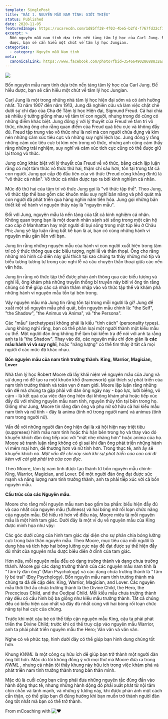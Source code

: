```yaml
---
template: SinglePost
title: "BÀI 1. NGUYÊN MẪU NAM TÍNH: GIỚI THIỆU"
status: Published
date: 2020-11-05
featuredImage: https://ucarecdn.com/1d85ff38-4f03-4be5-b2fd-f767fd32cf10/
excerpt: >
  Bốn nguyên mẫu nam tính dựa trên nền tảng tâm lý học của Carl Jung. Để hiểu
  được, bạn sẽ cần hiểu một chút về tâm lý học Jungian.
categories:
  - category: Nguyên mẫu Nam tính
meta:
  canonicalLink: https://www.facebook.com/photo?fbid=3546649028688832&set=g.341609527284067
---
```

![](https://ucarecdn.com/5da73030-89c0-4451-873f-a3dabcf3348f/)

Bốn nguyên mẫu nam tính dựa trên nền tảng tâm lý học của Carl Jung. Để hiểu được, bạn sẽ cần hiểu một chút về tâm lý học Jungian.

Carl Jung là một trong những nhà tâm lý học hiện đại sớm và có ảnh hưởng nhất. Từ năm 1907 đến năm 1913, Jung đã nghiên cứu và làm việc chặt chẽ dưới sự chỉ đạo của Cha đẻ Tâm lý học Hiện đại, Sigmund Freud. Cả hai chia sẻ nhiều ý tưởng giống nhau về tâm trí con người, nhưng trong đó cũng có những điểm khác biệt. Jung đồng ý với lý thuyết của Freud về tâm trí vô thức, nhưng ông cho rằng quan điểm của Freud quá tiêu cực và không đầy đủ. Freud tập trung vào vô thức như là nơi mà con người chứa đựng và kìm nén những cảm xúc tiêu cực và những suy nghĩ lệch lạc. Jung đồng ý rằng những cảm xúc tiêu cực bị kìm nén trong vô thức, nhưng anh cũng cảm thấy rằng những trải nghiệm, suy nghĩ và cảm xúc tích cực cũng có thể được giữ lại trong vô thức.

Jung cũng khác biệt với lý thuyết của Freud về vô thức, bằng cách lập luận rằng có một tâm thức vô thức thứ hai, thậm chí sâu hơn, tồn tại trong tất cả con người. Jung gọi cấp độ đầu tiên của vô thức (Freud cũng khẳng định) là "vô thức cá nhân". Vô thức cá nhân được tạo ra bởi kinh nghiệm cá nhân.

Mức độ thứ hai của tâm trí vô thức Jung gọi là "vô thức tập thể". Theo Jung, vô thức tập thể bao gồm các khuôn mẫu suy nghĩ bản năng và phổ quát mà con người đã phát triển qua hàng nghìn năm tiến hóa. Jung gọi những bản thiết kế về hành vi nguyên thủy này là "nguyên mẫu".

Đối với Jung, nguyên mẫu là nền tảng của tất cả kinh nghiệm cá nhân. Không quan trọng bạn là một doanh nhân sành sỏi sống trong một căn hộ cao cấp ở Manhattan hay một người đi bụi sống trong một túp lều ở Châu Phi; Jung sẽ lập luận rằng bất kể bạn là ai, bạn có cùng những hành vi nguyên mẫu gắn liền với bạn.

Jung tin rằng những nguyên mẫu của hành vi con người xuất hiện trong tâm trí có ý thức thông qua các biểu tượng, nghi lễ và thần thoại. Ông cho rằng những mô hình cổ điển này giải thích tại sao chúng ta thấy những mô típ và biểu tượng tương tự trong các nghi lễ và câu chuyện thần thoại giữa các nền văn hóa.

Jung tin rằng vô thức tập thể được phản ánh thông qua các biểu tượng và nghi lễ, ông khám phá những truyền thống bí truyền này bởi vì ông tin rằng chúng có thể giúp các cá nhân thâm nhập vào vô thức tập thể và khám phá những hành vi nguyên mẫu tồn tại bên trong.

Vậy nguyên mẫu mà Jung tin rằng tồn tại trong mỗi người là gì? Jung đề xuất một số nguyên mẫu phổ quát, bốn nguyên mẫu chính là: "the Self", "the Shadow", "the Animus và Anima", và "the Persona".

Các "mẫu" (archetypes) không phải là kiểu "tính cách" (personality types). Jung không nghĩ rằng, bạn có thể phân loại một người thành một kiểu mẫu cụ thể. Một người đàn ông không thể làm bài kiểm tra để nói với anh ta rằng anh ta là "the Shadow". Thay vào đó, các nguyên mẫu chỉ đơn giản là **các mẫu hành vi và suy nghĩ**, hoặc "năng lượng" có thể tìm thấy ở tất cả mọi người ở các mức độ khác nhau.

**Bốn nguyên mẫu của nam tính trưởng thành: King, Warrior, Magician, Lover**

Nhà tâm lý học Robert Moore đã lấy khái niệm về nguyên mẫu của Jung và sử dụng nó để tạo ra một khuôn khổ (framework) giải thích sự phát triển của nam tính trưởng thành và toàn vẹn ở nam giới. Moore lập luận rằng những vấn đề mà chúng ta gặp phải với đàn ông ngày nay - bạo lực, lười biếng, vô cảm - là kết quả của việc đàn ông hiện đại không khám phá hoặc tiếp xúc đầy đủ với những nguyên mẫu nam tính, nguyên thủy tồn tại bên trong họ. Giống như Jung, Moore tin rằng đàn ông và phụ nữ sở hữu cả hai kiểu mẫu nam tính và nữ tính - đây là anima (tính nữ trong người nam) và animus (tính nam trong người nữ).

Vấn đề với những người đàn ông hiện đại là xã hội hiện nay triệt tiêu (suppreses) hình mẫu nam tính hoặc thù hận bên trong họ và thay vào đó khuyến khích đàn ông tiếp xúc với "mặt nhẹ nhàng hơn" hoặc anima của họ. Moore sẽ tranh luận rằng không có gì sai khi đàn ông phát triển những hành vi mềm mại hơn, dễ thương hơn và nữ tính hơn. Trong thực tế, anh ấy sẽ khuyến khích nó. *Một vấn đề chỉ nảy sinh khi sự phát triển của con cái đi kèm với cái giá phải trả của con đực.*

Theo Moore, tâm lý nam tính được tạo thành từ bốn nguyên mẫu chính: King, Warrior, Magician, and Lover. Để một người đàn ông đạt được sức mạnh và năng lượng nam tính trưởng thành, anh ta phải tiếp xúc với cả bốn nguyên mẫu.

**Cấu trúc của các Nguyên mẫu.**

Moore cho rằng mỗi nguyên mẫu nam bao gồm ba phần: biểu hiện đầy đủ và cao nhất của nguyên mẫu (fullness) và hai bóng mờ rối loạn chức năng của nguyên mẫu. Để hiểu rõ hơn về điều này, Moore miêu tả mỗi nguyên mẫu là một hình tam giác. Dưới đây là một ví dụ về nguyên mẫu của King được minh họa như vậy:

Các góc dưới cùng của hình tam giác đại diện cho sự phân chia bóng lưỡng cực trong bản thân nguyên mẫu. Theo Moore, mục tiêu của mỗi người là dung hòa và tích hợp hai bóng lưỡng cực này để đạt được sự thể hiện đầy đủ nhất của nguyên mẫu được biểu diễn ở đỉnh của tam giác.

Hơn nữa, mỗi nguyên mẫu đều có dạng trưởng thành và dạng chưa trưởng thành. Moore gọi các dạng trưởng thành của các nguyên mẫu nam tính là "Tâm lý đàn ông" (Man Psychology) và các dạng chưa trưởng thành là "Tâm lý bé trai" (Boy Psychology). Bốn nguyên mẫu nam tính trưởng thành mà chúng ta đã đề cập đến: King, Warrior, Magician, and Lover. Các nguyên mẫu thời thơ ấu chưa trưởng thành là the Divine Child, the Hero, the Precocious Child, and the Oedipal Child. Mỗi kiểu mẫu chưa trưởng thành này đều có cấu hình bộ ba giống như kiểu mẫu trưởng thành. Tất cả chúng đều có biểu hiện cao nhất và đầy đủ nhất cùng với hai bóng rối loạn chức năng tại hai cực của chúng.

Trước khi một cậu bé có thể tiếp cận nguyên mẫu King, cậu ta phải phát triển the Divine Child; trước khi có thể truy cập vào nguyên mẫu Warrior, anh ta phải phát triển nguyên mẫu the Hero; Vân vân và vân vân.

Nghe có vẻ phức tạp, hình dưới đây có thể giúp bạn hình dung chúng tốt hơn.

Khung *KWML* là một công cụ hữu ích để giúp bạn trở thành một người đàn ông tốt hơn. Mặc dù tôi không đồng ý với mọi thứ mà Moore đưa ra trong *KWML* , nhưng cá nhân tôi thấy khung này hữu ích trong việc khám phá và phát triển nam tính trưởng thành trong bản thân mình.

Mặc dù là cuối cùng bạn cũng phải đưa những nguyên tắc đúng đắn vào hành động thực tế, nhưng những hành động đó phải xuất phát từ nội tâm chín chắn và lành mạnh, và những ý tưởng này, khi được phản ánh một cách cẩn thận, có thể giúp bạn đi đúng hướng khi bạn muốn trở thành người đàn ông tốt nhất mà bạn có thể trở thành.

From mCoaching with ![❤️](https://static.xx.fbcdn.net/images/emoji.php/v9/tf3/1.5/16/2764.png)